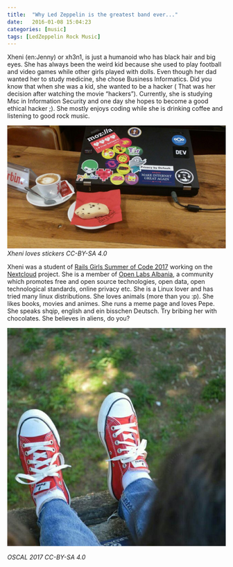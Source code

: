 ```yaml
---
title:  "Why Led Zeppelin is the greatest band ever..."
date:   2016-01-08 15:04:23
categories: [music]
tags: [LedZeppelin Rock Music]
---
```

Xheni (en:Jenny) or xh3n1, is just a humanoid who has black hair and big eyes. She has always been the weird kid because she used to play football and video games while other girls played with dolls. Even though her dad wanted her to study medicine, she chose Business Informatics. Did you know that when she was a kid, she wanted to be a hacker ( That was her decision after watching the movie “hackers”). Currently, she is studying Msc in Information Security and one day she hopes to become a good ethical hacker ;). She mostly enjoys coding while she is drinking coffee and listening to good rock music.

![hactoberfest](/images/hacktoberfest.jpg "Stickers lover CC-BY-SA 4.0")
*Xheni loves stickers CC-BY-SA 4.0*

Xheni was a student of [Rails Girls Summer of Code 2017](https://teams.railsgirlssummerofcode.org/users/1703) working on the [Nextcloud](https://nextcloud.com) project. She is a member of [Open Labs Albania](https://openlabs.cc), a community which promotes free and open source technologies, open data, open technological standards, online privacy etc. She is a Linux lover and has tried many linux distributions. She loves animals (more than you :p). She likes books, movies and animes. She runs a meme page and loves Pepe. She speaks shqip, english and ein bisschen Deutsch. Try bribing her with chocolates. She believes in aliens, do you? 

![red shoes](/images/redshoes.jpg " Oscal 2017 CC-BY-SA 4.0")

*OSCAL 2017 CC-BY-SA 4.0*
